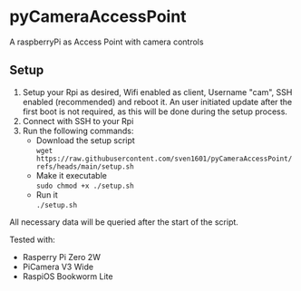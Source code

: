 # pyCameraAccessPoint
 A raspberryPi as Access Point with camera controls

## Setup

1. Setup your Rpi as desired, Wifi enabled as client, Username "cam", SSH enabled (recommended) and reboot it.
   An user initiated update after the first boot is not required, as this will be done during the setup process.
2. Connect with SSH to your Rpi
3. Run the following commands:
   - Download the setup script<br>
      `wget https://raw.githubusercontent.com/sven1601/pyCameraAccessPoint/refs/heads/main/setup.sh`
   - Make it executable<br>
      `sudo chmod +x ./setup.sh`
   - Run it<br>
      `./setup.sh`

All necessary data will be queried after the start of the script. 

Tested with:
- Rasperry Pi Zero 2W
- PiCamera V3 Wide
- RaspiOS Bookworm Lite